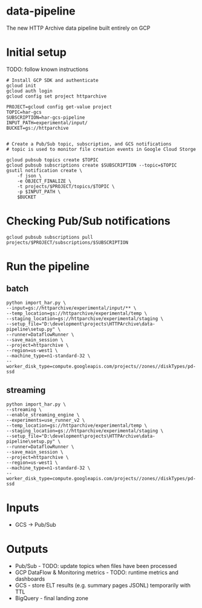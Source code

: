 # data-pipeline
The new HTTP Archive data pipeline built entirely on GCP

# Initial setup
TODO: follow known instructions

```shell
# Install GCP SDK and authenticate
gcloud init
gcloud auth login
gcloud config set project httparchive

PROJECT=gcloud config get-value project
TOPIC=har-gcs
SUBSCRIPTION=har-gcs-pipeline
INPUT_PATH=experimental/input/
BUCKET=gs://httparchive


# Create a Pub/Sub topic, subscription, and GCS notifications
# topic is used to monitor file creation events in Google Cloud Storge

gcloud pubsub topics create $TOPIC
gcloud pubsub subscriptions create $SUBSCRIPTION --topic=$TOPIC
gsutil notification create \
    -f json \
    -e OBJECT_FINALIZE \
    -t projects/$PROJECT/topics/$TOPIC \
    -p $INPUT_PATH \
    $BUCKET
```

# Checking Pub/Sub notifications
```shell
gcloud pubsub subscriptions pull projects/$PROJECT/subscriptions/$SUBSCRIPTION
```

# Run the pipeline
## batch
```commandline
python import_har.py \
--input=gs://httparchive/experimental/input/** \
--temp_location=gs://httparchive/experimental/temp \
--staging_location=gs://httparchive/experimental/staging \
--setup_file="D:\development\projects\HTTPArchive\data-pipeline\setup.py" \
--runner=DataflowRunner \
--save_main_session \
--project=httparchive \
--region=us-west1 \
--machine_type=n1-standard-32 \
--worker_disk_type=compute.googleapis.com/projects//zones//diskTypes/pd-ssd
```

## streaming
```commandline
python import_har.py \
--streaming \
--enable_streaming_engine \
--experiments=use_runner_v2 \
--temp_location=gs://httparchive/experimental/temp \
--staging_location=gs://httparchive/experimental/staging \
--setup_file="D:\development\projects\HTTPArchive\data-pipeline\setup.py" \
--runner=DataflowRunner \
--save_main_session \
--project=httparchive \
--region=us-west1 \
--machine_type=n1-standard-32 \
--worker_disk_type=compute.googleapis.com/projects//zones//diskTypes/pd-ssd
```

# Inputs

- GCS -> Pub/Sub

# Outputs

- Pub/Sub - TODO: update topics when files have been processed
- GCP DataFlow & Monitoring metrics - TODO: runtime metrics and dashboards
- GCS - store ELT results (e.g. summary pages JSONL) temporarily with TTL
- BigQuery - final landing zone